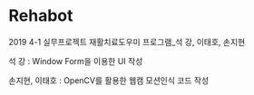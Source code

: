 # Rehabot
2019 4-1 실무프로젝트 재활치료도우미 프로그램_석 강, 이태호, 손지현

석 강 : Window Form을 이용한 UI 작성

손지현, 이태호 : OpenCV를 활용한 웹캠 모션인식 코드 작성
